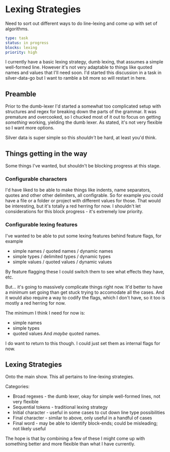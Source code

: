 Lexing Strategies
=================

Need to sort out different ways to do line-lexing and come up with set of algorithms.

```yaml
type: task
status: in progress
blocks: lexing
priority: high
```

I currently have a basic lexing strategy, dumb lexing, that assumes a simple well-formed line.
However it's not very adaptable to things like quoted names and values that I'll need soon.
I'd started this discussion in a task in silver-data-go but I want to ramble a bit more so will restart in here.

Preamble
--------

Prior to the dumb-lexer I'd started a somewhat too complicated setup with structures and regex for breaking down the parts of the grammar.
It was premature and overcooked, so I chucked most of it out to focus on getting *something* working, yielding the dumb lexer.
As stated, it's not very flexible so I want more options.

Silver data is super simple so this *shouldn't* be hard, at least you'd think.


Things getting in the way
-------------------------
Some things I've wanted, but shouldn't be blocking progress at this stage.

### Configurable characters
I'd have liked to be able to make things like indents, name separators, quotes and other other delimiters, all configrable.
So for example you could have a file or a folder or project with different values for those.
That would be interesting, but it's totally a red herring for now.
I shouldn't let considerations for this block progress - it's extremely low priority.

### Configurable lexing features

I've wanted to be able to put some lexing features behind feature flags, for example

* simple names / quoted names / dynamic names
* simple types / delimited types / dynamic types
* simple values / quoted values / dynamic values

By feature flagging these I could switch them to see what effects they have, etc.

But... it's going to massively complicate things right now.
It'd better to have a minimum set going than get stuck trying to accomodate all the cases.
And it would also require a way to codify the flags, which I don't have, so it too is mostly a red herring for now.

The minimum I think I need for now is:
* simple names
* simple types
* quoted values
And *maybe* quoted names.

I do want to return to this though. I could just set them as internal flags for now.


Lexing Strategies
-----------------

Onto the main show. This all pertains to line-lexing strategies.

Categories:
* Broad regexes - the dumb lexer, okay for simple well-formed lines, not very flexible
* Sequential tokens - traditional lexing strategy
* Initial character - useful in some cases to cut down line type possibilities
* Final character - similar to above, only useful in a handful of cases
* Final word - may be able to identify block-ends; could be misleading; not likely useful

The hope is that by combining a few of these I might come up with something better and more flexible than what I have currently.



